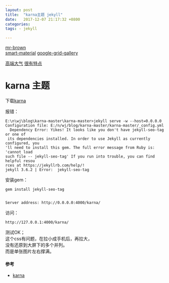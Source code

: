 ```yaml
---
layout: post
title:  "karna主题 jekyll"
date:   2017-12-07 21:17:32 +0800
categories:  
tags: - jekyll

---
```




[mr-brown](http://jekyllthemes.org/themes/mr-brown/)  
[smart-material](http://jekyllthemes.org/themes/smart-material-theme/)
[google-grid-gallery](https://tympanus.net/codrops/2014/03/21/google-grid-gallery/)


[高端大气](http://jekyllthemes.org/themes/doc-theme/)
[很有特点](http://jekyllthemes.org/themes/doc-theme/)


# karna 主题  #

下载[karna](http://jekyllthemes.org/themes/karna/)  

报错：

	E:\n\wj\blog\karna-master\karna-master>jekyll serve -w --host=0.0.0.0
	Configuration file: E:/n/wj/blog/karna-master/karna-master/_config.yml
	  Dependency Error: Yikes! It looks like you don't have jekyll-seo-tag or one of
	 its dependencies installed. In order to use Jekyll as currently configured, you
	'll need to install this gem. The full error message from Ruby is: 'cannot load
	such file -- jekyll-seo-tag' If you run into trouble, you can find helpful resou
	rces at https://jekyllrb.com/help/!
	jekyll 3.6.2 | Error:  jekyll-seo-tag

安装gem：

	gem install jekyll-seo-tag


    Server address: http://0.0.0.0:4000/karna/

访问：

	http://127.0.0.1:4000/karna/

测试OK；  
这个css有问题，在拉小成手机后，再拉大，  
没有还原到大屏下的多个并列。  
而是单张图片左右撑满。


#### 参考 ####
* [karna](http://jekyllthemes.org/themes/karna/)  
